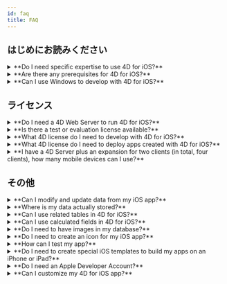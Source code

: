 ```yaml
---
id: faq
title: FAQ
---
```


## はじめにお読みください

<details>
<summary>
    **Do I need specific expertise to use 4D for iOS?**
</summary>

4D for iOS を使用すれば，ネイティブ iOS アプリに関する専門的な知識がない方でも，4Dから簡単にモバイルプロジェクトが作成できます！

モバイルプロジェクトエディターは，モバイルアプリ開発について特に何も知らなくても，4D for iOSが使用できるように設計されているからです。

</details>

<details>
<summary>
**Are there any prerequisites for 4D for iOS?**
</summary>

### バージョン対応表

| Xcode  | Swift | iOS      | 4D   | macOS   |
| ------ | ----- | -------- | ---- | ------- |
| 11.5   | 5.2.4 | OS 13.5  | 18R4 | 10.15.2 |
| 11.5   | 5.2.4 | OS 13.5  | 18R3 | 10.15.2 |
| 11.4   | 5.2   | OS 13.4  | 18.2 | 10.15.2 |
| 11.3.1 | 5.1.3 | iOS 13.3 | 18.1 | 10.14.4 |
| 11.3.1 | 5.1.3 | iOS 13.3 | 18R2 | 10.14.4 |
| 11.2   | 5.1   | iOS 13.2 | 18   | 10.14.4 |
| 10.2.1 | 5.0   | iOS 12.2 | 17R6 | 10.14.4 |
| 10.2   | 4.2.1 | iOS 12.2 | 17R5 | 10.14.3 |
| 10.1   | 4.2.1 | iOS 12   | 17R4 | 10.13.6 |
| 10.0   | 4.2   | iOS 12   | 17R3 | 10.13.6 |
| 9.4    | 4.1.2 | iOS 11.4 | 17R2 | 10.13.2 |
| 9.3.1  | 4.1   | iOS 11.3 | 17R2 | 10.13.2 |

過去バージョンの Xcode は，下記のサイトから入手することができます。 https://developer.apple.com/download/more/

=> Only registered developers can download preview releases through the Apple Developer website.

[こちら](prerequisites.html)の情報もご覧ください。

</details>


<details>
<summary>
**Can I use Windows to develop with 4D for iOS?**
</summary>

いいえ。 アプリケーションのコンパイルには Xcode，テストには iOS シミュレーターを使用するため，macOS 開発する必要があります。

</details>


## ライセンス

<details>
<summary>
**Do I need a 4D Web Server to run 4D for iOS?**
</summary>

いいえ。4D Server v17 R2 以降であれば，4D for iOS  のサーバーにすることができます。

</details>



<details>
<summary>
**Is there a test or evaluation license available?**
</summary>

4D v17 R2 以降の 4D Developer Professional または 4D Server ライセンスがあれば，4D for iOS を使用することができます。

R バージョンが利用できる 4D のパートナープログラムに未加入，あるいはv17のライセンスに「メンテナンス」プログラムが付帯していない場合，4D v18 のライセンスで利用することができます。

</details>


<details>
<summary>
**What 4D license do I need to develop with 4D for iOS?**
</summary>

macOS プラットフォームの 4D Developer Pro v17 R2 以降です。

</details>


<details>
<summary>
**What 4D license do I need to deploy apps created with 4D for iOS?**
</summary>

4D for iOSアプリと同期するサーバーアプリは 4D Server（macOS または Windows）の v17 R2 以降のライセンスで運用することができます。

4D for iOS 専用のライセンスというものはありません。 4D for iOS アプリは 4D Remote（クライアント）の余剰同時接続ライセンスを消費します。

4D Server のライセンスが許す限り，Mac・Windows・iPhone デバイスから同時に接続することができます。

</details>


<details>
<summary>
**I have a 4D Server plus an expansion for two clients (in total, four clients), how many mobile devices can I use?**
</summary>

最大で 4 台のデバイスから接続できます。

</details>


## その他

<details>
<summary>
**Can I modify and update data from my iOS app?**
</summary>

はい。もちろんです！

</details>

<details>
<summary>
**Where is my data actually stored?**
</summary>

データは iOS デバイスのローカルデータベースに保存されています。 したがって，オフラインモードでもデータベースにアクセスすることができます。

</details>


<details>
<summary>
**Can I use related tables in 4D for iOS?**
</summary>

はい。もちろんです！

</details>


<details>
<summary>
**Can I use calculated fields in 4D for iOS?**
</summary>

数式を公開することはできませんが，計算済みの値をフィールドに登録しておき，そのフィールドを 4D for iOS の「[ストラクチャ](structure.html)」セクションで公開することができます。

</details>


<details>
<summary>
**Do I need to have images in my database?**
</summary>

ピクチャフィールドは必須ではありませんが，最高のユーザーエクスペリエンスを実現するためには，画像を積極的に使用することが勧められています。

4D for iOS には，バラエティに富んだ[リスト画面](list-form-templates.html)および[詳細画面](detail-form-templates.html)のテンプレートが用意されています。 画像やグラフを含まない，シンプルなデザインもあります。

</details>

<details>
<summary>
**Do I need to create an icon for my iOS app?**
</summary>

It's highly recommended to have an icon for your 4D for iOS app. If you don't have one, the default icon (the 4D logo) will be displayed.

デスクトップ版アプリのアイコンがある場合，プロジェクトエディターの「[一般](general.html)」セクションのアイコンエリアにドラッグ＆ドロップするだけで，モバイル版アプリのアイコンが自動的に作成されます。

</details>


<details>
<summary>
**How can I test my app?**
</summary>

4D for iOS で作成したアプリは，[シミュレーター](simulator.html)で手早くテストすることができます。 To test your app on your iOS device you need to have a **paying Apple developer account** (install-device.html) (iPhone and iPad).

**Note:** to intall your app with a **free developer account**, you can open your generated iOS project and install your app using Xcode.

</details>


<details>
<summary>
**Do I need to create special iOS templates to build my apps on an iPhone or iPad?**
</summary>

4D for iOS に用意されているテンプレートは，すべて iPhone 用に最適化されています。 しかし，iPad でも使用することができます。

</details>



<details>
<summary>
     **Do I need an Apple Developer Account?**
</summary>

4D for iOS で作成したアプリをテストするためには，最低限でも無料の [Apple Developer アカウント](free-developer-account.html) が必要です。

4D for iOS で作成したアプリを配付するためには， [Apple Developer Enterprise Program](register-apple-developer-enterprise-program.html) （インハウス配付）または [Apple Developer Program](register-apple-developer-program-organization.html) （App Store 配付）に加入することが必要です。

</details>

<details>
<summary>
**Can I customize my 4D for iOS app?**
</summary>

4D for iOS は，標準の Xcode プロジェクトを出力しますので，必要であれば，[ Xcode で開いて編集する](open-xcode.html) ことができます。

</details>




